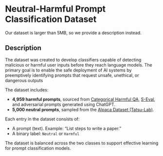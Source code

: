 # Neutral-Harmful Prompt Classification Dataset

Our dataset is larger than 5MB, so we provide a description instead.

## Description
The dataset was created to develop classifiers capable of detecting malicious or
harmful user inputs before they reach language models. The primary goal is to enable the
safe deployment of AI systems by preemptively identifying prompts that request unsafe,
unethical, or dangerous outputs

The dataset includes:
- **4,959 harmful prompts**, sourced from [Categorical Harmful QA](https://huggingface.co/datasets/declare-lab/CategoricalHarmfulQA), [S-Eval](https://huggingface.co/datasets/IS2Lab/S-Eval), and adversarial prompts generated using ChatGPT.
- **5,000 neutral prompts**, sampled from the [Alpaca Dataset (Tatsu-Lab)](https://huggingface.co/datasets/tatsu-lab/alpaca).

Each entry in the dataset consists of:
- A prompt (text). Example: “List steps to write a paper.”
- A binary label: `Neutral` or `Harmful`

The dataset is balanced across the two classes to support effective learning for prompt classification models.
